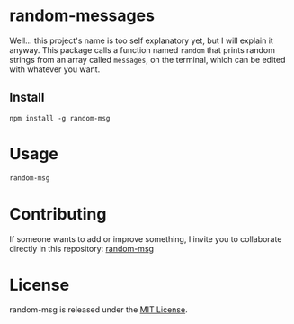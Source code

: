 # random-messages

Well... this project's name is too self explanatory yet, but I will explain it anyway. This package calls a function named ```random``` that prints random strings from an array called ```messages```, on the terminal, which can be edited with whatever you want.

## Install

```npm
npm install -g random-msg
```

# Usage

```bash
random-msg
```

# Contributing
If someone wants to add or improve something, I invite you to collaborate directly in this repository: [random-msg](https://github.com/daveed07/npm-random-msg)

# License
random-msg is released under the [MIT License](https://opensource.org/licenses/MIT).
